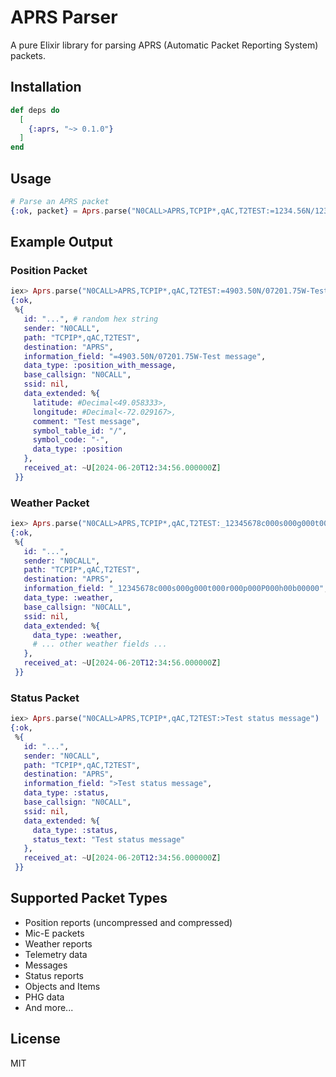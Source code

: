 # APRS Parser

A pure Elixir library for parsing APRS (Automatic Packet Reporting System) packets.

## Installation

```elixir
def deps do
  [
    {:aprs, "~> 0.1.0"}
  ]
end
```

## Usage

```elixir
# Parse an APRS packet
{:ok, packet} = Aprs.parse("N0CALL>APRS,TCPIP*,qAC,T2TEST:=1234.56N/12345.67W-Test message")
```

## Example Output

### Position Packet

```elixir
iex> Aprs.parse("N0CALL>APRS,TCPIP*,qAC,T2TEST:=4903.50N/07201.75W-Test message")
{:ok,
 %{
   id: "...", # random hex string
   sender: "N0CALL",
   path: "TCPIP*,qAC,T2TEST",
   destination: "APRS",
   information_field: "=4903.50N/07201.75W-Test message",
   data_type: :position_with_message,
   base_callsign: "N0CALL",
   ssid: nil,
   data_extended: %{
     latitude: #Decimal<49.058333>,
     longitude: #Decimal<-72.029167>,
     comment: "Test message",
     symbol_table_id: "/",
     symbol_code: "-",
     data_type: :position
   },
   received_at: ~U[2024-06-20T12:34:56.000000Z]
 }}
```

### Weather Packet

```elixir
iex> Aprs.parse("N0CALL>APRS,TCPIP*,qAC,T2TEST:_12345678c000s000g000t000r000p000P000h00b00000")
{:ok,
 %{
   id: "...",
   sender: "N0CALL",
   path: "TCPIP*,qAC,T2TEST",
   destination: "APRS",
   information_field: "_12345678c000s000g000t000r000p000P000h00b00000",
   data_type: :weather,
   base_callsign: "N0CALL",
   ssid: nil,
   data_extended: %{
     data_type: :weather,
     # ... other weather fields ...
   },
   received_at: ~U[2024-06-20T12:34:56.000000Z]
 }}
```

### Status Packet

```elixir
iex> Aprs.parse("N0CALL>APRS,TCPIP*,qAC,T2TEST:>Test status message")
{:ok,
 %{
   id: "...",
   sender: "N0CALL",
   path: "TCPIP*,qAC,T2TEST",
   destination: "APRS",
   information_field: ">Test status message",
   data_type: :status,
   base_callsign: "N0CALL",
   ssid: nil,
   data_extended: %{
     data_type: :status,
     status_text: "Test status message"
   },
   received_at: ~U[2024-06-20T12:34:56.000000Z]
 }}
```

## Supported Packet Types

- Position reports (uncompressed and compressed)
- Mic-E packets
- Weather reports
- Telemetry data
- Messages
- Status reports
- Objects and Items
- PHG data
- And more...

## License

MIT 